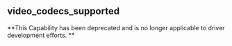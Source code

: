 ## video\_codecs\_supported

**This Capability has been deprecated and is no longer applicable to driver development efforts. **


